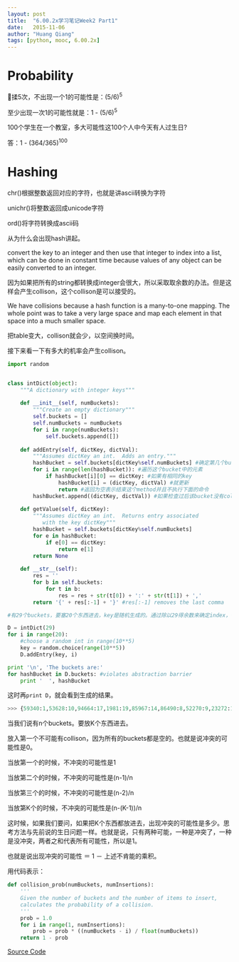 ```yaml
---
layout: post
title:  "6.00.2x学习笔记Week2 Part1"
date:   2015-11-06
author: "Huang Qiang"
tags: [python, mooc, 6.00.2x]
---
```


# Probability

🎲揉5次，不出现一个1的可能性是：(5/6)<sup>5</sup>

至少出现一次1的可能性就是：1 - (5/6)<sup>5</sup>

100个学生在一个教室，多大可能性这100个人中今天有人过生日?

答：1 - (364/365)<sup>100<sup>

# Hashing

chr()根据整数返回对应的字符，也就是讲ascii转换为字符

unichr()将整数返回成unicode字符

ord()将字符转换成ascii码

从为什么会出现hash讲起。

convert the key to an integer and then use that integer to index into a list, which can be done in constant time because values of any object can be easily converted to an integer.

因为如果把所有的string都转换成integer会很大，所以采取取余数的办法。但是这样会产生collison，这个collison是可以接受的。

We have collisions because a hash function is a many-to-one mapping. The whole point was to take a very large space and map each element in that space into a much smaller space.

把table变大，collison就会少，以空间换时间。

接下来看一下有多大的机率会产生collison。

```python
import random


class intDict(object):
    """A dictionary with integer keys"""
    
    def __init__(self, numBuckets):
        """Create an empty dictionary"""
        self.buckets = []
        self.numBuckets = numBuckets
        for i in range(numBuckets):
            self.buckets.append([])
            
    def addEntry(self, dictKey, dictVal):
        """Assumes dictKey an int.  Adds an entry."""
        hashBucket = self.buckets[dictKey%self.numBuckets] #确定第几个bucket
        for i in range(len(hashBucket)): #遍历这个bucket中的元素
            if hashBucket[i][0] == dictKey: #如果有相同的key
                hashBucket[i] = (dictKey, dictVal) #就更新
                return #返回为空表示结束这个method并且不执行下面的命令
        hashBucket.append((dictKey, dictVal)) #如果检查过后该bucket没有collison，则把这个tuple添加到该bucket。
        
    def getValue(self, dictKey):
        """Assumes dictKey an int.  Returns entry associated
           with the key dictKey"""
        hashBucket = self.buckets[dictKey%self.numBuckets]
        for e in hashBucket:
            if e[0] == dictKey:
                return e[1]
        return None
    
    def __str__(self):
        res = ''
        for b in self.buckets:
            for t in b:
                res = res + str(t[0]) + ':' + str(t[1]) + ','
        return '{' + res[:-1] + '}' #res[:-1] removes the last comma

#有29个buckets，要塞20个东西进去，key是随机生成的。通过除以29得余数来确定index，也就是存入这29个当中的第几个bucket。

D = intDict(29) 
for i in range(20):
    #choose a random int in range(10**5)
    key = random.choice(range(10**5))
    D.addEntry(key, i)

print '\n', 'The buckets are:'
for hashBucket in D.buckets: #violates abstraction barrier
    print '  ', hashBucket
```
这时再`print D`，就会看到生成的结果。

```python
>>> {59340:1,53628:10,94664:17,1981:19,85967:14,86490:8,52270:9,23272:13,6918:5,13704:6,85104:3,3266:11,64630:15,55438:18,61589:0,28358:2,72409:4,9567:7,76674:12,5653:16}
```
当我们说有n个buckets。要放K个东西进去。

放入第一个不可能有collison，因为所有的buckets都是空的。也就是说冲突的可能性是0。

当放第一个的时候，不冲突的可能性是1

当放第二个的时候，不冲突的可能性是(n-1)/n

当放第三个的时候，不冲突的可能性是(n-2)/n

当放第K个的时候，不冲突的可能性是(n-(K-1))/n

这时候，如果我们要问，如果把K个东西都放进去，出现冲突的可能性是多少。思考方法与先前说的生日问题一样。也就是说，只有两种可能，一种是冲突了，一种是没冲突，两者之和代表所有可能性，所以是1。

也就是说出现冲突的可能性 ＝ 1 － 上述不肯能的乘积。

用代码表示：

```python
def collision_prob(numBuckets, numInsertions):
    '''
    Given the number of buckets and the number of items to insert, 
    calculates the probability of a collision.
    '''
    prob = 1.0
    for i in range(1, numInsertions):
        prob = prob * ((numBuckets - i) / float(numBuckets))
    return 1 - prob
```
[Source Code](https://github.com/nickyfoto/Blog/blob/master/MIT.6.00.2x/code/files_finger_exercises_intDictTests.py)
